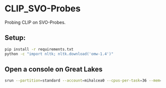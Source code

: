 # CLIP_SVO-Probes

Probing CLIP on SVO-Probes.

## Setup:

```bash
pip install -r requirements.txt
python -c "import nltk; nltk.download('omw-1.4')"
```

## Open a console on Great Lakes

```bash
srun --partition=standard --account=mihalcea0 --cpus-per-task=36 --mem=180G --pty bash
```

